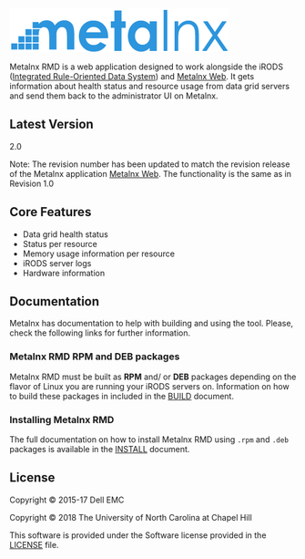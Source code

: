 ![Metalnx Logo](docs/IMAGES/mlx_logo_blue.png)

Metalnx RMD is a web application designed to work alongside the iRODS ([Integrated Rule-Oriented Data System][irods]) and [Metalnx Web][metalnx-web]. It gets information about health status and resource usage from data grid servers and send them back to the administrator UI on Metalnx.

## Latest Version
2.0

Note: The revision number has been updated to match the revision release of the Metalnx application [Metalnx Web](https://github.com/irods-contrib/metalnx-web).  The functionality is the same as in Revision 1.0

## Core Features

- Data grid health status
- Status per resource
- Memory usage information per resource
- iRODS server logs
- Hardware information

## Documentation

Metalnx has documentation to help with building and using the tool. Please, check the following links for further information.

### Metalnx RMD RPM and DEB packages

Metalnx RMD must be built as **RPM** and/ or **DEB** packages depending on the flavor of Linux you are running your iRODS servers on. Information on how to build these packages in included in the [BUILD](docs/BUILD.md) document.

### Installing Metalnx RMD

The full documentation on how to install Metalnx RMD using `.rpm` and `.deb` packages is available in the [INSTALL](docs/INSTALL.md) document.

## License

Copyright © 2015-17 Dell EMC

Copyright © 2018 The University of North Carolina at Chapel Hill

This software is provided under the Software license provided in the [LICENSE](LICENSE) file.

[irods]: http://www.irods.org
[metalnx-web]: https://github.com/irods-contrib/metalnx-web
